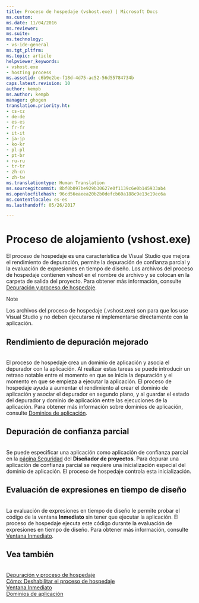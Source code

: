 ```yaml
---
title: Proceso de hospedaje (vshost.exe) | Microsoft Docs
ms.custom: 
ms.date: 11/04/2016
ms.reviewer: 
ms.suite: 
ms.technology:
- vs-ide-general
ms.tgt_pltfrm: 
ms.topic: article
helpviewer_keywords:
- vshost.exe
- hosting process
ms.assetid: c6b9e2be-f18d-4d75-ac52-56d55784734b
caps.latest.revision: 10
author: kempb
ms.author: kempb
manager: ghogen
translation.priority.ht:
- cs-cz
- de-de
- es-es
- fr-fr
- it-it
- ja-jp
- ko-kr
- pl-pl
- pt-br
- ru-ru
- tr-tr
- zh-cn
- zh-tw
ms.translationtype: Human Translation
ms.sourcegitcommit: 8bf0b097be929b30627e0f1139c6e0b145933ab4
ms.openlocfilehash: 96cd56eaeea20b2b0defcb60a188c9e13c19ec6a
ms.contentlocale: es-es
ms.lasthandoff: 05/26/2017

---
```

# Proceso de alojamiento (vshost.exe)
<a id="hosting-process-vshostexe" class="xliff"></a>
El proceso de hospedaje es una característica de Visual Studio que mejora el rendimiento de depuración, permite la depuración de confianza parcial y la evaluación de expresiones en tiempo de diseño. Los archivos del proceso de hospedaje contienen vshost en el nombre de archivo y se colocan en la carpeta de salida del proyecto. Para obtener más información, consulte [Depuración y proceso de hospedaje](../debugger/debugging-and-the-hosting-process.md).  
  
> [!NOTE]
>  Los archivos del proceso de hospedaje (.vshost.exe) son para que los use Visual Studio y no deben ejecutarse ni implementarse directamente con la aplicación.  
  
## Rendimiento de depuración mejorado
<a id="improved-debugging-performance" class="xliff"></a>  
 El proceso de hospedaje crea un dominio de aplicación y asocia el depurador con la aplicación. Al realizar estas tareas se puede introducir un retraso notable entre el momento en que se inicia la depuración y el momento en que se empieza a ejecutar la aplicación. El proceso de hospedaje ayuda a aumentar el rendimiento al crear el dominio de aplicación y asociar el depurador en segundo plano, y al guardar el estado del depurador y dominio de aplicación entre las ejecuciones de la aplicación. Para obtener más información sobre dominios de aplicación, consulte [Dominios de aplicación](/dotnet/framework/app-domains/application-domains).  
  
## Depuración de confianza parcial
<a id="partial-trust-debugging" class="xliff"></a>  
 Se puede especificar una aplicación como aplicación de confianza parcial en la [página Seguridad](../ide/reference/security-page-project-designer.md) del **Diseñador de proyectos**. Para depurar una aplicación de confianza parcial se requiere una inicialización especial del dominio de aplicación. El proceso de hospedaje controla esta inicialización.  
  
## Evaluación de expresiones en tiempo de diseño
<a id="design-time-expression-evaluation" class="xliff"></a>  
 La evaluación de expresiones en tiempo de diseño le permite probar el código de la ventana **Inmediato** sin tener que ejecutar la aplicación. El proceso de hospedaje ejecuta este código durante la evaluación de expresiones en tiempo de diseño. Para obtener más información, consulte [Ventana Inmediato](../ide/reference/immediate-window.md).  
  
## Vea también
<a id="see-also" class="xliff"></a>  
 [Depuración y proceso de hospedaje](../debugger/debugging-and-the-hosting-process.md)   
 [Cómo: Deshabilitar el proceso de hospedaje](../ide/how-to-disable-the-hosting-process.md)   
 [Ventana Inmediato](../ide/reference/immediate-window.md)   
 [Dominios de aplicación](/dotnet/framework/app-domains/application-domains)

